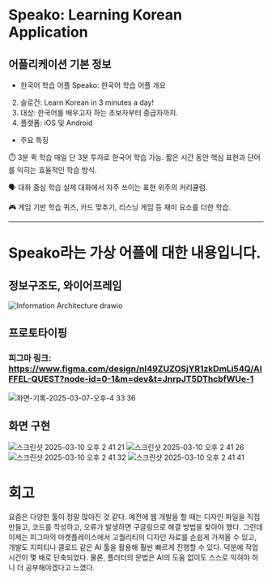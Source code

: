 # Speako: Learning Korean Application
## 어플리케이션 기본 정보
- 한국어 학습 어플
Speako: 한국어 학습 어플 개요
2. 슬로건: Learn Korean in 3 minutes a day!
3. 대상: 한국어를 배우고자 하는 초보자부터 중급자까지.
4. 플랫폼: iOS 및 Android

- 주요 특징

⏱️ 3분 퀵 학습
매일 단 3분 투자로 한국어 학습 가능.
짧은 시간 동안 핵심 표현과 단어를 익히는 효율적인 학습 방식.

🗣️ 대화 중심 학습
실제 대화에서 자주 쓰이는 표현 위주의 커리큘럼.

🎮 게임 기반 학습
퀴즈, 카드 맞추기, 리스닝 게임 등 재미 요소를 더한 학습.

-------------
# Speako라는 가상 어플에 대한 내용입니다.
## 정보구조도, 와이어프레임
![Information Architecture drawio](https://github.com/user-attachments/assets/264a269b-e04d-4119-9c94-be6712a969fc)

## 프로토타이핑
### 피그마 링크: https://www.figma.com/design/nI49ZUZOSjYR1zkDmLi54Q/AIFFEL-QUEST?node-id=0-1&m=dev&t=JnrpJT5DThcbfWUe-1
![화면-기록-2025-03-07-오후-4 33 36](https://github.com/user-attachments/assets/bd287e67-708b-4cf0-80b1-76542c786160)

## 화면 구현
![스크린샷 2025-03-10 오후 2 41 21](https://github.com/user-attachments/assets/a63742aa-bd70-4c8f-b3e0-100598cff594)
![스크린샷 2025-03-10 오후 2 41 26](https://github.com/user-attachments/assets/00c7aa54-ef9f-4a0a-92a1-2126827dc4f8)
![스크린샷 2025-03-10 오후 2 41 32](https://github.com/user-attachments/assets/0423a1ef-21a8-48ad-8ba5-f54976c9cbcc)
![스크린샷 2025-03-10 오후 2 41 41](https://github.com/user-attachments/assets/f434b337-e033-4814-a2ef-c267ef44a621)

# 회고
요즘은 다양한 툴이 정말 많아진 것 같다. 예전에 웹 개발을 할 때는 디자인 파일을 직접 만들고, 코드를 작성하고, 오류가 발생하면 구글링으로 해결 방법을 찾아야 했다. 그런데 이제는 피그마의 마켓플레이스에서 고퀄리티의 디자인 자료를 손쉽게 가져올 수 있고, 개발도 지피티나 클로드 같은 AI 툴을 활용해 훨씬 빠르게 진행할 수 있다. 덕분에 작업 시간이 몇 배로 단축되었다. 물론, 플러터의 문법은 AI의 도움 없이도 스스로 익혀야 하니 더 공부해야겠다고 느꼈다.
